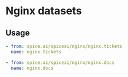 # Nginx datasets

## Usage

```yaml
- from: spice.ai/spiceai/nginx/nginx.tickets
  name: nginx.tickets

- from: spice.ai/spiceai/nginx/nginx.docs
  name: nginx.docs
```
